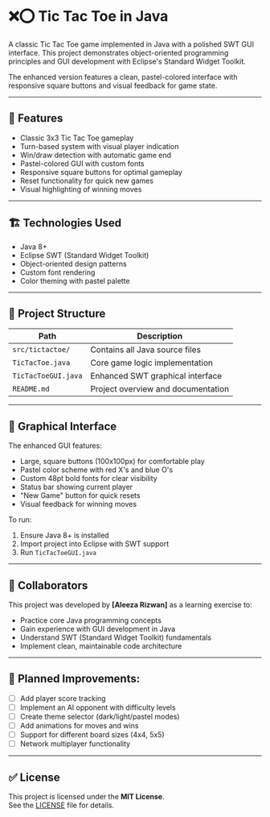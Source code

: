# ❌⭕ Tic Tac Toe in Java

A classic Tic Tac Toe game implemented in Java with a polished SWT GUI interface. This project demonstrates object-oriented programming principles and GUI development with Eclipse's Standard Widget Toolkit.

The enhanced version features a clean, pastel-colored interface with responsive square buttons and visual feedback for game state.

---

## 📌 Features

- Classic 3x3 Tic Tac Toe gameplay
- Turn-based system with visual player indication
- Win/draw detection with automatic game end
- Pastel-colored GUI with custom fonts
- Responsive square buttons for optimal gameplay
- Reset functionality for quick new games
- Visual highlighting of winning moves

---

## 🏗 Technologies Used

- Java 8+
- Eclipse SWT (Standard Widget Toolkit)
- Object-oriented design patterns
- Custom font rendering
- Color theming with pastel palette

---

## 📁 Project Structure

| Path               | Description                                |
|--------------------|--------------------------------------------|
| `src/tictactoe/`   | Contains all Java source files            |
| `TicTacToe.java`   | Core game logic implementation           |
| `TicTacToeGUI.java`| Enhanced SWT graphical interface         |
| `README.md`        | Project overview and documentation       |

---

## 🎨 Graphical Interface

The enhanced GUI features:

- Large, square buttons (100x100px) for comfortable play
- Pastel color scheme with red X's and blue O's
- Custom 48pt bold fonts for clear visibility
- Status bar showing current player
- "New Game" button for quick resets
- Visual feedback for winning moves

To run:
1. Ensure Java 8+ is installed
2. Import project into Eclipse with SWT support
3. Run `TicTacToeGUI.java`

---

## 🤝 Collaborators

This project was developed by **[Aleeza Rizwan]** as a learning exercise to:  
- Practice core Java programming concepts  
- Gain experience with GUI development in Java  
- Understand SWT (Standard Widget Toolkit) fundamentals  
- Implement clean, maintainable code architecture

---

## 🔨 Planned Improvements:
- [ ] Add player score tracking  
- [ ] Implement an AI opponent with difficulty levels  
- [ ] Create theme selector (dark/light/pastel modes)  
- [ ] Add animations for moves and wins  
- [ ] Support for different board sizes (4x4, 5x5)  
- [ ] Network multiplayer functionality

---

## ✅ License

This project is licensed under the **MIT License**.  
See the [LICENSE](LICENSE) file for details.
